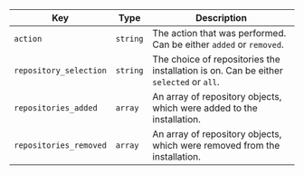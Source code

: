 Key | Type | Description
----|------|------------
`action` | `string` | The action that was performed. Can be either `added` or `removed`.
`repository_selection` | `string` | The choice of repositories the installation is on. Can be either `selected` or `all`.
`repositories_added` | `array` | An array of repository objects, which were added to the installation.
`repositories_removed` | `array` | An array of repository objects, which were removed from the installation.